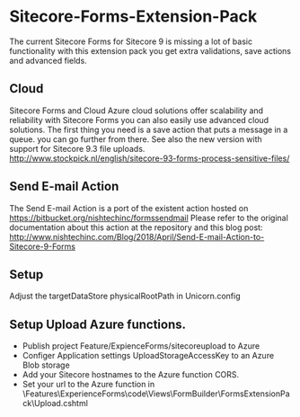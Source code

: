 # Sitecore-Forms-Extension-Pack
The current Sitecore Forms for Sitecore 9 is missing a lot of basic functionality with this extension pack you get extra validations, save actions and advanced fields.

## Cloud
Sitecore Forms and Cloud
Azure cloud solutions offer scalability and reliability with Sitecore Forms you can also easily use advanced cloud solutions. The first thing you need is a save action that puts a message in a queue. you can go further from there.
See also the new version with support for Sitecore 9.3 file uploads. http://www.stockpick.nl/english/sitecore-93-forms-process-sensitive-files/

## Send E-mail Action
The Send E-mail Action is a port of the existent action hosted on https://bitbucket.org/nishtechinc/formssendmail
Please refer to the original documentation about this action at the repository and this blog post: 
http://www.nishtechinc.com/Blog/2018/April/Send-E-mail-Action-to-Sitecore-9-Forms

## Setup
Adjust the targetDataStore physicalRootPath in Unicorn.config

## Setup Upload Azure functions.
- Publish project Feature/ExpienceForms/sitecoreupload to Azure
- Configer Application settings UploadStorageAccessKey to an Azure Blob storage
- Add your Sitecore hostnames to the Azure function CORS.
- Set your url to the Azure function in \Features\ExperienceForms\code\Views\FormBuilder\FormsExtensionPack\Upload.cshtml
